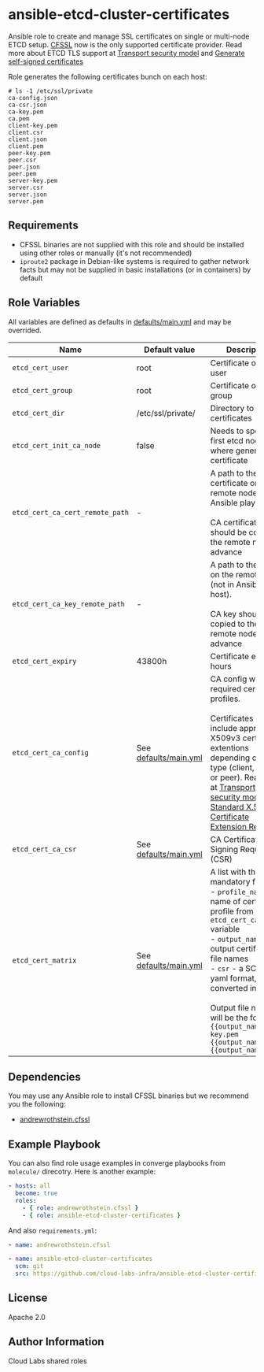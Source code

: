 ansible-etcd-cluster-certificates
=========

Ansible role to create and manage SSL certificates on single or multi-node ETCD setup. [CFSSL](https://github.com/cloudflare/cfssl) now is the only supported certificate provider. Read more about ETCD TLS support at [Transport security model](https://etcd.io/docs/v3.5/op-guide/security/) and [Generate self-signed certificates](https://github.com/coreos/docs/blob/master/os/generate-self-signed-certificates.md)

Role generates the following certificates bunch on each host:

```text
# ls -1 /etc/ssl/private
ca-config.json
ca-csr.json
ca-key.pem
ca.pem
client-key.pem
client.csr
client.json
client.pem
peer-key.pem
peer.csr
peer.json
peer.pem
server-key.pem
server.csr
server.json
server.pem
``` 

Requirements
------------

- CFSSL binaries are not supplied with this role and should be installed using other roles or manually (it's not recommended)
- `iproute2` package in Debian-like systems is required to gather network facts but may not be supplied in basic installations (or in containers) by default

Role Variables
--------------

All variables are defined as defaults in [defaults/main.yml](defaults/main.yml) and may be overrided.

| Name                            | Default value                              | Description                                                                                                                                                                                                                                                                                                                                                                                                                                                                                                                        |
|---------------------------------|--------------------------------------------|------------------------------------------------------------------------------------------------------------------------------------------------------------------------------------------------------------------------------------------------------------------------------------------------------------------------------------------------------------------------------------------------------------------------------------------------------------------------------------------------------------------------------------|
| `etcd_cert_user`                | root                                       | Certificate owner user                                                                                                                                                                                                                                                                                                                                                                                                                                                                                                             |
| `etcd_cert_group`               | root                                       | Certificate owner group                                                                                                                                                                                                                                                                                                                                                                                                                                                                                                            |
| `etcd_cert_dir`                 | /etc/ssl/private/                          | Directory to store certificates                                                                                                                                                                                                                                                                                                                                                                                                                                                                                                    |
| `etcd_cert_init_ca_node`        | false                                      | Needs to specify first etcd node where generate CA certificate                                                                                                                                                                                                                                                                                                                                                                                                                                                                     |
| `etcd_cert_ca_cert_remote_path` | -                                          | A path to the CA certificate on the remote node (not in Ansible play host).<br/><br/>CA certificate should be copied to the remote node in advance                                                                                                                                                                                                                                                                                                                                                                                 |
| `etcd_cert_ca_key_remote_path`  | -                                          | A path to the CA key on the remote node (not in Ansible play host).<br/><br/>CA key should be copied to the remote node in advance                                                                                                                                                                                                                                                                                                                                                                                                 |
| `etcd_cert_expiry`              | 43800h                                     | Certificate expiry in hours                                                                                                                                                                                                                                                                                                                                                                                                                                                                                                        |
| `etcd_cert_ca_config`           | See [defaults/main.yml](defaults/main.yml) | CA config with all required certificate profiles.<br><br>Certificates should include appropriate X509v3 certificate extentions depending on usage type (client, server or peer). Read more at [Transport security model](https://etcd.io/docs/v3.5/op-guide/security/) and [Standard X.509 v3 Certificate Extension Reference](https://access.redhat.com/documentation/ru-ru/red_hat_certificate_system/9/html/administration_guide/standard_x.509_v3_certificate_extensions#Standard_X.509_v3_Certificate_Extensions-extKeyUsage) |
| `etcd_cert_ca_csr`              | See [defaults/main.yml](defaults/main.yml) | CA Certificate Signing Request (CSR)                                                                                                                                                                                                                                                                                                                                                                                                                                                                                               |
| `etcd_cert_matrix`              | See [defaults/main.yml](defaults/main.yml) | A list with three mandatory fields:<br/>- `profile_name` - name of certificate profile from `etcd_cert_ca_config` variable<br/>- `output_name` - output certificate file names<br/>- `csr` - a SCR in yaml format, will be converted in json<br/><br/>Output file names will be the following:<br>`{{output_name}}-key.pem`<br>`{{output_name}}.csr`<br>`{{output_name}}.pem`                                                                                                                                                      |

Dependencies
------------

You may use any Ansible role to install CFSSL binaries but we recommend you the following:

- [andrewrothstein.cfssl](https://galaxy.ansible.com/andrewrothstein/cfssl)

Example Playbook
----------------

You can also find role usage examples in converge playbooks from `molecule/` direcotry. Here is another example:

```yaml
- hosts: all
  become: true
  roles:
    - { role: andrewrothstein.cfssl }
    - { role: ansible-etcd-cluster-certificates }
```

And also `requirements.yml`:

```yaml
- name: andrewrothstein.cfssl

- name: ansible-etcd-cluster-certificates
  scm: git
  src: https://github.com/cloud-labs-infra/ansible-etcd-cluster-certificates.git
```

License
-------

Apache 2.0

Author Information
------------------

Cloud Labs shared roles
